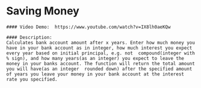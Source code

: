 # Saving Money

    #### Video Demo:  https://www.youtube.com/watch?v=IX8lh0aeKQw

    #### Description:
    Calculates bank account amount after x years. Enter how much money you have in your bank account as in integer, how much interest you expect every year based on initial principal, e.g. not  compound(integer with % sign), and how many years(as an integer) you expect to leave the money in your banks account. The function will return the total amount you will have(as an integer  rounded down) after the specified amount of years you leave your money in your bank account at the interest rate you specified.
